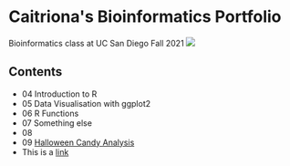 # Caitriona's Bioinformatics Portfolio

Bioinformatics class at UC San Diego Fall 2021
![](https://bioboot.github.io/bggn213_F21/assets/img/logo.png)

## Contents

- 04 Introduction to R
- 05 Data Visualisation with ggplot2
- 06 R Functions
- 07 Something else
- 08 
- 09  [Halloween Candy Analysis](https://github.com/cbrenchy/bggn213/blob/main/class_09_mini_project/Halloween_mini_project.Rmd)
- This is a [link](urlhere)
